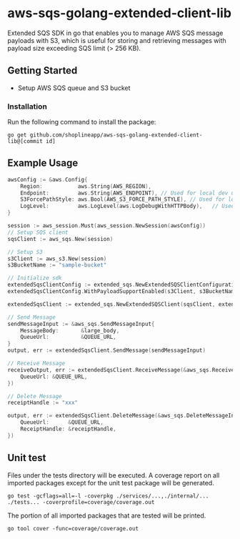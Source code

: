 # aws-sqs-golang-extended-client-lib

Extended SQS SDK in go that enables you to manage AWS SQS message payloads with S3, which is useful for storing and retrieving messages with payload size exceeding SQS limit (> 256 KB).

## Getting Started

- Setup AWS SQS queue and S3 bucket

### Installation

Run the following command to install the package:

```
go get github.com/shoplineapp/aws-sqs-golang-extended-client-lib@[commit id]
```

## Example Usage

```go
awsConfig := &aws.Config{
    Region:           aws.String(AWS_REGION),
    Endpoint:         aws.String(AWS_ENDPOINT), // Used for local dev using localstack
    S3ForcePathStyle: aws.Bool(AWS_S3_FORCE_PATH_STYLE), // Used for local dev using localstack
    LogLevel:         aws.LogLevel(aws.LogDebugWithHTTPBody),   // Used for debugging
}

session := aws_session.Must(aws_session.NewSession(awsConfig))
// Setup SQS client
sqsClient := aws_sqs.New(session)

// Setup S3
s3Client := aws_s3.New(session)
s3BucketName := "sample-bucket"

// Initialize sdk
extendedSqsClientConfig := extended_sqs.NewExtendedSQSClientConfiguration()
extendedSqsClientConfig.WithPayloadSupportEnabled(s3Client, s3BucketName)

extendedSqsClient := extended_sqs.NewExtendedSQSClient(sqsClient, extendedSqsClientConfig)

// Send Message
sendMessageInput := &aws_sqs.SendMessageInput{
    MessageBody:       &large_body,
    QueueUrl:          &QUEUE_URL,
}
output, err := extendedSqsClient.SendMessage(sendMessageInput)

// Receive Message
receiveOutput, err := extendedSqsClient.ReceiveMessage(&aws_sqs.ReceiveMessageInput{
    QueueUrl: &QUEUE_URL,
})

// Delete Message
receiptHandle := "xxx"

output, err := extendedSqsClient.DeleteMessage(&aws_sqs.DeleteMessageInput{
    QueueUrl:      &QUEUE_URL,
    ReceiptHandle: &receiptHandle,
})
```

## Unit test

Files under the tests directory will be executed. A coverage report on all imported packages except for the unit test package will be generated.

```
go test -gcflags=all=-l -coverpkg ./services/...,./internal/... ./tests... -coverprofile=coverage/coverage.out
```

The portion of all imported packages that are tested will be printed.

```
go tool cover -func=coverage/coverage.out
```